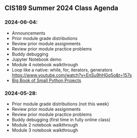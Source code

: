 
## CIS189 Summer 2024 Class Agenda


### 2024-06-04:
- Announcements
- Prior module grade distributions
- Review prior module assignments
- Review prior module practice problems
- Buddy debugging
- Jupyter Notebook demo
- Module 4 notebook walkthrough
- Loop like a native: while, for, iterators, generators https://www.youtube.com/watch?v=EnSu9hHGq5o&t=157s
- [Big Book of Small Python Projects](https://inventwithpython.com/bigbookpython/)


### 2024-05-28:

- Prior module grade distributions (not this week)
- Review prior module assignments
- Review prior module practice problems
- Buddy debugging (first time in fully online class)
- Module 2 notebook walkthrough
- Module 3 notebook walkthrough


